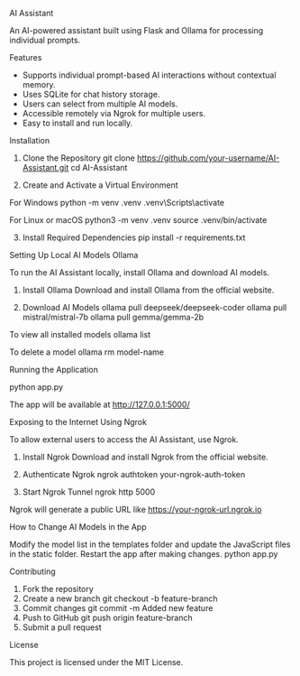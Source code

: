 AI Assistant 
 
An AI-powered assistant built using Flask and Ollama for processing individual prompts. 
 
Features 
 
- Supports individual prompt-based AI interactions without contextual memory. 
- Uses SQLite for chat history storage. 
- Users can select from multiple AI models. 
- Accessible remotely via Ngrok for multiple users. 
- Easy to install and run locally. 
 
Installation 
 
1. Clone the Repository 
git clone https://github.com/your-username/AI-Assistant.git 
cd AI-Assistant 
 
2. Create and Activate a Virtual Environment 
 
For Windows 
python -m venv .venv 
.venv\Scripts\activate 
 
For Linux or macOS 
python3 -m venv .venv 
source .venv/bin/activate 
 
3. Install Required Dependencies 
pip install -r requirements.txt 
 
Setting Up Local AI Models Ollama 
 
To run the AI Assistant locally, install Ollama and download AI models. 
 
1. Install Ollama 
Download and install Ollama from the official website. 
 
2. Download AI Models 
ollama pull deepseek/deepseek-coder 
ollama pull mistral/mistral-7b 
ollama pull gemma/gemma-2b 
 
To view all installed models 
ollama list 
 
To delete a model 
ollama rm model-name 
 
Running the Application 
 
python app.py 
 
The app will be available at 
http://127.0.0.1:5000/ 
 
Exposing to the Internet Using Ngrok 
 
To allow external users to access the AI Assistant, use Ngrok. 
 
1. Install Ngrok 
Download and install Ngrok from the official website. 
 
2. Authenticate Ngrok 
ngrok authtoken your-ngrok-auth-token 
 
3. Start Ngrok Tunnel 
ngrok http 5000 
 
Ngrok will generate a public URL like 
https://your-ngrok-url.ngrok.io 
 
How to Change AI Models in the App 
 
Modify the model list in the templates folder and update the JavaScript files in the static folder. Restart the app after making changes. 
python app.py 
 
Contributing 
 
1. Fork the repository 
2. Create a new branch 
git checkout -b feature-branch 
3. Commit changes 
git commit -m Added new feature 
4. Push to GitHub 
git push origin feature-branch 
5. Submit a pull request 
 
License 
 
This project is licensed under the MIT License. 
